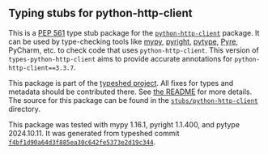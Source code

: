 ## Typing stubs for python-http-client

This is a [PEP 561](https://peps.python.org/pep-0561/)
type stub package for the [`python-http-client`](https://github.com/sendgrid/python-http-client) package.
It can be used by type-checking tools like
[mypy](https://github.com/python/mypy/),
[pyright](https://github.com/microsoft/pyright),
[pytype](https://github.com/google/pytype/),
[Pyre](https://pyre-check.org/),
PyCharm, etc. to check code that uses `python-http-client`. This version of
`types-python-http-client` aims to provide accurate annotations for
`python-http-client==3.3.7`.

This package is part of the [typeshed project](https://github.com/python/typeshed).
All fixes for types and metadata should be contributed there.
See [the README](https://github.com/python/typeshed/blob/main/README.md)
for more details. The source for this package can be found in the
[`stubs/python-http-client`](https://github.com/python/typeshed/tree/main/stubs/python-http-client)
directory.

This package was tested with
mypy 1.16.1,
pyright 1.1.400,
and pytype 2024.10.11.
It was generated from typeshed commit
[`f4bf1d90a64d3f885ea30c642fe5373e2d19c344`](https://github.com/python/typeshed/commit/f4bf1d90a64d3f885ea30c642fe5373e2d19c344).